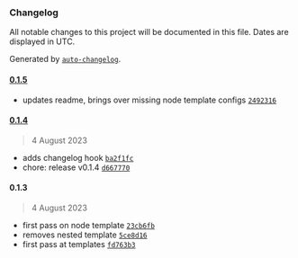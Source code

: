 ### Changelog

All notable changes to this project will be documented in this file. Dates are displayed in UTC.

Generated by [`auto-changelog`](https://github.com/CookPete/auto-changelog).

#### [0.1.5](https://github.com/Staceadam/wolff-cli/compare/0.1.4...0.1.5)

- updates readme, brings over missing node template configs [`2492316`](https://github.com/Staceadam/wolff-cli/commit/2492316e3800b891f8087fa627d459f5553866f7)

#### [0.1.4](https://github.com/Staceadam/wolff-cli/compare/0.1.3...0.1.4)

> 4 August 2023

- adds changelog hook [`ba2f1fc`](https://github.com/Staceadam/wolff-cli/commit/ba2f1fcac851baa9ac58d012d962f0978f23a4d4)
- chore: release v0.1.4 [`d667770`](https://github.com/Staceadam/wolff-cli/commit/d6677702a544035192b2360d09d0e725086175e7)

#### 0.1.3

> 4 August 2023

- first pass on node template [`23cb6fb`](https://github.com/Staceadam/wolff-cli/commit/23cb6fbb6700d81790057c2aeb8988b455aac480)
- removes nested template [`5ce8d16`](https://github.com/Staceadam/wolff-cli/commit/5ce8d16d8052cf67359442b45226a0357197bdb8)
- first pass at templates [`fd763b3`](https://github.com/Staceadam/wolff-cli/commit/fd763b3a499bf392f65126ac7d53c60193abad1f)
